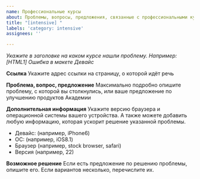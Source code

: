 ```yaml
---
name: Профессиональные курсы
about: Проблемы, вопросы, предложения, связанные с профессиональными курсами Академии
title: "[intensive] "
labels: 'category: intensive'
assignees: ''

---
```


_Укажите в заголовке на каком курсе нашли проблему. Например: [HTML1] Ошибка в макете Девайс_

**Ссылка**
Укажите адрес ссылки на страницу, о которой идёт речь

**Проблема, вопрос, предложение**
Максимально подробно опишите проблему, с которой вы столкнулись, или ваше предложение по улучшению продуктов Академии

**Дополнительная информация**
Укажите версию браузера и операционной системы вашего устройства. А также можете добавить любую информацию, которая ускорит решение указанной проблемы.

- Девайс: (например, iPhone6)
- ОС: (например, iOS8.1)
- Браузер (например, stock browser, safari)
- Версия (например, 22)

**Возможное решение**
Если есть предложение по решению проблемы, опишите его. Если вариантов несколько, перечислите их.
